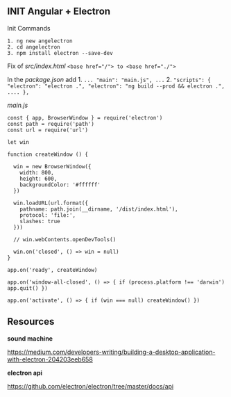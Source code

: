 ## INIT Angular + Electron

Init Commands

```
1. ng new angelectron
2. cd angelectron
3. npm install electron --save-dev
```

Fix of *src/index.html* `<base href="/"> to <base href="./">`

In the *package.json* add 
	1. `... "main": "main.js", ...`
	2. ```
		"scripts": {
			"electron": "electron .",
			"electron": "ng build --prod && electron .",
		    ....
		},
	  ```

*main.js*

    const { app, BrowserWindow } = require('electron')
	const path = require('path')
	const url = require('url')

	let win

	function createWindow () {

	  win = new BrowserWindow({
	    width: 800,
	    height: 600,
	    backgroundColor: '#ffffff'
	  })

	  win.loadURL(url.format({
	    pathname: path.join(__dirname, '/dist/index.html'),
	    protocol: 'file:',
	    slashes: true
	  }))

	  // win.webContents.openDevTools()

	  win.on('closed', () => win = null)
	}

	app.on('ready', createWindow)

	app.on('window-all-closed', () => { if (process.platform !== 'darwin') app.quit() })

	app.on('activate', () => { if (win === null) createWindow() })

## Resources

**sound machine**

https://medium.com/developers-writing/building-a-desktop-application-with-electron-204203eeb658

**electron api**

https://github.com/electron/electron/tree/master/docs/api

